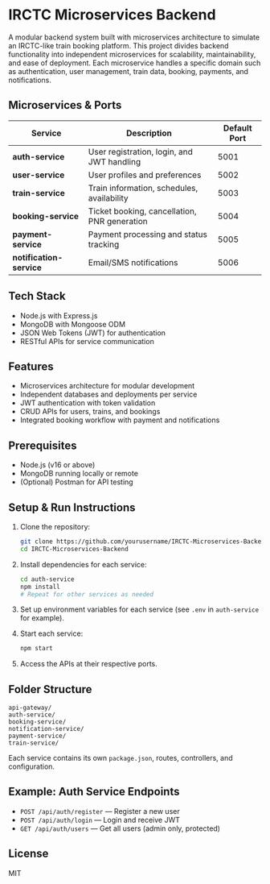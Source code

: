 # IRCTC Microservices Backend

A modular backend system built with microservices architecture to simulate an IRCTC-like train booking platform. This project divides backend functionality into independent microservices for scalability, maintainability, and ease of deployment. Each microservice handles a specific domain such as authentication, user management, train data, booking, payments, and notifications.

## Microservices & Ports

| Service                | Description                                  | Default Port |
|------------------------|----------------------------------------------|--------------|
| **auth-service**        | User registration, login, and JWT handling  | 5001         |
| **user-service**        | User profiles and preferences                | 5002         |
| **train-service**       | Train information, schedules, availability  | 5003         |
| **booking-service**     | Ticket booking, cancellation, PNR generation| 5004         |
| **payment-service**     | Payment processing and status tracking       | 5005         |
| **notification-service**| Email/SMS notifications                      | 5006         |

## Tech Stack

- Node.js with Express.js
- MongoDB with Mongoose ODM
- JSON Web Tokens (JWT) for authentication
- RESTful APIs for service communication

## Features

- Microservices architecture for modular development  
- Independent databases and deployments per service  
- JWT authentication with token validation  
- CRUD APIs for users, trains, and bookings  
- Integrated booking workflow with payment and notifications  

## Prerequisites

- Node.js (v16 or above)  
- MongoDB running locally or remote  
- (Optional) Postman for API testing

## Setup & Run Instructions

1. Clone the repository:

   ```bash
   git clone https://github.com/yourusername/IRCTC-Microservices-Backend.git
   cd IRCTC-Microservices-Backend
   ```

2. Install dependencies for each service:

   ```bash
   cd auth-service
   npm install
   # Repeat for other services as needed
   ```

3. Set up environment variables for each service (see `.env` in `auth-service` for example).

4. Start each service:

   ```bash
   npm start
   ```

5. Access the APIs at their respective ports.

## Folder Structure

```
api-gateway/
auth-service/
booking-service/
notification-service/
payment-service/
train-service/
```

Each service contains its own `package.json`, routes, controllers, and configuration.

## Example: Auth Service Endpoints

- `POST /api/auth/register` — Register a new user
- `POST /api/auth/login` — Login and receive JWT
- `GET /api/auth/users` — Get all users (admin only, protected)

## License

MIT
